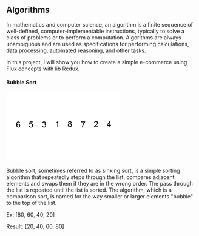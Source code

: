 ## Algorithms

In mathematics and computer science, an algorithm is a finite sequence of well-defined, computer-implementable instructions, typically to solve a class of problems or to perform a computation. Algorithms are always unambiguous and are used as specifications for performing calculations, data processing, automated reasoning, and other tasks.

In this project, I will show you how to create a simple e-commerce using Flux concepts with lib Redux.

#### Bubble Sort

![bubblesort](https://github.com/teles1g/algorithms/blob/main/assets/bubble_sort.gif)

Bubble sort, sometimes referred to as sinking sort, is a simple sorting algorithm that repeatedly steps through the list, compares adjacent elements and swaps them if they are in the wrong order. The pass through the list is repeated until the list is sorted. The algorithm, which is a comparison sort, is named for the way smaller or larger elements "bubble" to the top of the list.

Ex: [80, 60, 40, 20]

Result: [20, 40, 60, 80]
